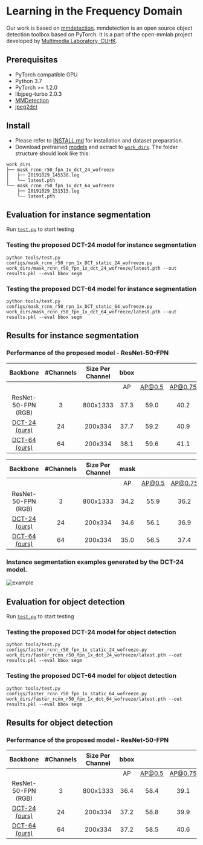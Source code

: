 # Learning in the Frequency Domain
Our work is based on [mmdetection](https://github.com/open-mmlab/mmdetection).
mmdetection is an open source object detection toolbox based on PyTorch. It is
a part of the open-mmlab project developed by [Multimedia Laboratory, CUHK](http://mmlab.ie.cuhk.edu.hk/).


## Prerequisites
* PyTorch compatible GPU
* Python 3.7
* PyTorch >= 1.2.0
* libjpeg-turbo 2.0.3
* [MMDetection](https://github.com/open-mmlab/mmdetection)
* [jpeg2dct](https://github.com/uber-research/jpeg2dct)

## Install
* Please refer to [INSTALL.md](docs/INSTALL.md) for installation and dataset preparation.
* Download pretrained [models][1] and extract to [`work_dirs`](work_dirs). The folder structure should look like this:
```
work_dirs
├── mask_rcnn_r50_fpn_1x_dct_24_wofreeze
│   ├── 20191029_145538.log
│   └── latest.pth
└── mask_rcnn_r50_fpn_1x_dct_64_wofreeze
    ├── 20191029_151515.log
    └── latest.pth
```

## Evaluation for instance segmentation
Run [`test.py`](tools/test.py) to start testing

### Testing the proposed DCT-24 model for instance segmentation
```
python tools/test.py configs/mask_rcnn_r50_rpn_1x_DCT_static_24_wofreeze.py work_dirs/mask_rcnn_r50_fpn_1x_dct_24_wofreeze/latest.pth --out results.pkl --eval bbox segm
```

### Testing the proposed DCT-64 model for instance segmentation
```
python tools/test.py configs/mask_rcnn_r50_rpn_1x_DCT_static_64_wofreeze.py work_dirs/mask_rcnn_r50_fpn_1x_dct_64_wofreeze/latest.pth --out results.pkl --eval bbox segm
```
## Results for instance segmentation

### Performance of the proposed model - ResNet-50-FPN
|       Backbone      | #Channels | Size Per Channel | bbox |        |         |      |      |      |
|:-------------------:|:---------:|:----------------:|:----:|:------:|:-------:|:----:|:----:|:----:|
|                     |           |                  |  AP  | AP@0.5 | AP@0.75 |  AP<sub>S</sub> |  AP<sub>M</sub> |  AP<sub>L</sub> |
| ResNet-50-FPN (RGB) |     3     |     800x1333     | 37.3 |  59.0  |   40.2  | 21.9 | 40.9 | 48.1 |
| [DCT-24 (ours)][2]  |     24    |      200x334     | 37.7 |  59.2  |   40.9  | 21.7 | 41.4 | 49.1 |
| [DCT-64 (ours)][3]  |     64    |      200x334     | 38.1 |  59.6  |   41.1  | 22.5 | 41.6 | 49.7 |

|       Backbone      | #Channels | Size Per Channel | mask |        |         |      |      |      |
|:-------------------:|:---------:|:----------------:|:----:|:------:|:-------:|:----:|:----:|:----:|
|                     |           |                  |  AP  | AP@0.5 | AP@0.75 |  AP<sub>S</sub> |  AP<sub>M</sub> |  AP<sub>L</sub> |
| ResNet-50-FPN (RGB) |     3     |     800x1333     | 34.2 |  55.9  |   36.2  | 15.8 | 36.9 | 50.1 |
| [DCT-24 (ours)][2]  |     24    |      200x334     | 34.6 |  56.1  |   36.9  | 16.1 | 37.4 | 50.7 |
| [DCT-64 (ours)][3]  |     64    |      200x334     | 35.0 |  56.5  |   37.4  | 16.9 | 37.6 | 51.6 |

### Instance segmentation examples generated by the DCT-24 model.
![example](results/segmentation_result.jpg)

## Evaluation for object detection
Run [`test.py`](tools/test.py) to start testing

### Testing the proposed DCT-24 model for object detection
```
python tools/test.py configs/faster_rcnn_r50_fpn_1x_static_24_wofreeze.py work_dirs/faster_rcnn_r50_fpn_1x_dct_24_wofreeze/latest.pth --out results.pkl --eval bbox segm
```

### Testing the proposed DCT-64 model for object detection
```
python tools/test.py configs/faster_rcnn_r50_fpn_1x_static_64_wofreeze.py work_dirs/faster_rcnn_r50_fpn_1x_dct_64_wofreeze/latest.pth --out results.pkl --eval bbox segm
```

## Results for object detection
### Performance of the proposed model - ResNet-50-FPN
|       Backbone      | #Channels | Size Per Channel | bbox |        |         |      |      |      |
|:-------------------:|:---------:|:----------------:|:----:|:------:|:-------:|:----:|:----:|:----:|
|                     |           |                  |  AP  | AP@0.5 | AP@0.75 |  APS |  APM |  APL |
| ResNet-50-FPN (RGB) |     3     |     800x1333     | 36.4 |  58.4  |   39.1  | 21.5 | 40.0 | 46.6 |
| [DCT-24 (ours)][4]  |     24    |      200x334     | 37.2 |  58.8  |   39.9  | 21.9 | 40.7 | 48.9 |
| [DCT-64 (ours)][5]  |     64    |      200x334     | 37.2 |  58.5  |   40.6  | 21.9 | 40.9 | 48.3 |

[1]: https://drive.google.com/drive/folders/1bcNYuWx4EARkDEWrlKf4BN1FroT9ec0u?usp=sharing
[2]: https://drive.google.com/drive/folders/1WwjRxkMjKlHQXzOJILp7hYnULgK8FPCE?usp=sharing
[3]: https://drive.google.com/drive/folders/10OFXeeTwf902FOtG_pI7aeVaHB5QnnDF?usp=sharing
[4]: https://drive.google.com/drive/folders/10X0k7ZvguajLhjBsiCaqFbR79N7y6USK?usp=sharing
[5]: https://drive.google.com/drive/folders/1NFDt_uBY-kAOGLoR99r_MBfcIXKVPVd2?usp=sharing
